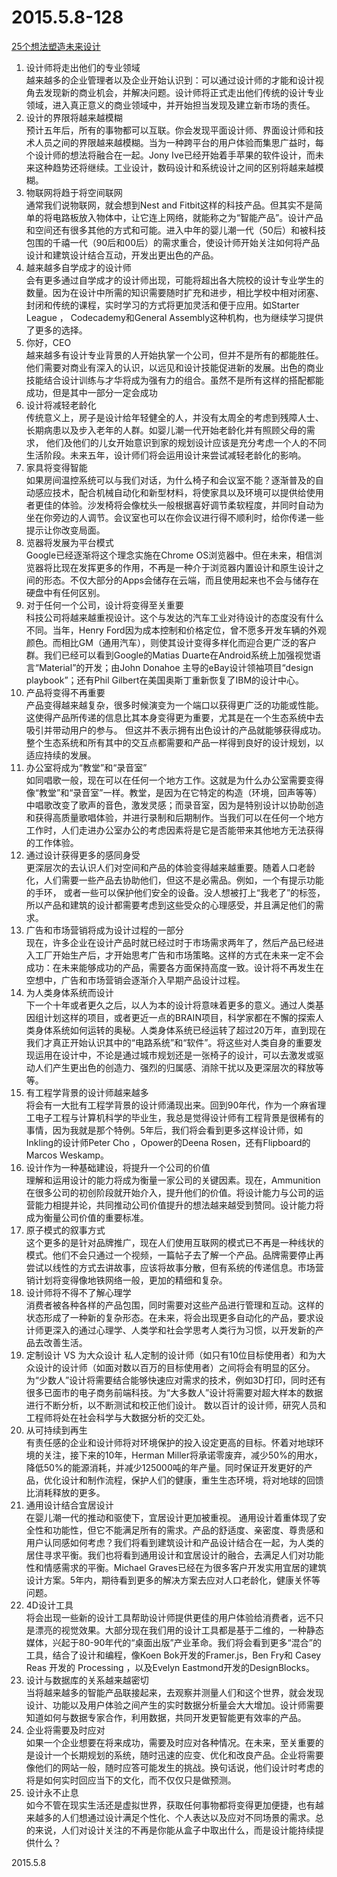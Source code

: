 2015.5.8-128
=============
[25个想法塑造未来设计](http://mp.weixin.qq.com/s?__biz=MjM5NTMzNzg3NA==&mid=205024564&idx=1&sn=43a46a05e624c9dc41323f550bb9e74d&scene=1#rd)

1. 设计师将走出他们的专业领域   
	越来越多的企业管理者以及企业开始认识到：可以通过设计师的才能和设计视角去发现新的商业机会，并解决问题。设计师将正式走出他们传统的设计专业领域，进入真正意义的商业领域中，并开始担当发现及建立新市场的责任。
2. 设计的界限将越来越模糊  
	预计五年后，所有的事物都可以互联。你会发现平面设计师、界面设计师和技术人员之间的界限越来越模糊。当为一种跨平台的用户体验而集思广益时，每个设计师的想法将融合在一起。Jony Ive已经开始着手苹果的软件设计，而未来这种趋势还将继续。工业设计，数码设计和系统设计之间的区别将越来越模糊。
3. 物联网将趋于将空间联网  
	通常我们说物联网，就会想到Nest and Fitbit这样的科技产品。但其实不是简单的将电路板放入物体中，让它连上网络，就能称之为“智能产品”。设计产品和空间还有很多其他的方式和可能。进入中年的婴儿潮一代（50后）和被科技包围的千禧一代（90后和00后）的需求重合，使设计师开始关注如何将产品设计和建筑设计结合互动，开发出更出色的产品。
4. 越来越多自学成才的设计师  
	会有更多通过自学成才的设计师出现，可能将超出各大院校的设计专业学生的数量。因为在设计中所需的知识需要随时扩充和进步，相比学校中相对闭塞、封闭和传统的课程，实时学习的方式将更加灵活和便于应用。如Starter League ， Codecademy和General Assembly这种机构，也为继续学习提供了更多的选择。
5. 你好，CEO  
	越来越多有设计专业背景的人开始执掌一个公司，但并不是所有的都能胜任。他们需要对商业有深入的认识，以远见和设计技能促进新的发展。出色的商业技能结合设计训练与才华将成为强有力的组合。虽然不是所有这样的搭配都能成功，但是其中一部分一定会成功
6. 设计将减轻老龄化  
	传统意义上，房子是设计给年轻健全的人，并没有太周全的考虑到残障人士、长期病患以及步入老年的人群。如婴儿潮一代开始老龄化并有照顾父母的需求， 他们及他们的儿女开始意识到家的规划设计应该是充分考虑一个人的不同生活阶段。未来五年，设计师们将会运用设计来尝试减轻老龄化的影响。
7. 家具将变得智能   
	如果房间温控系统可以与我们对话，为什么椅子和会议室不能？逐渐普及的自动感应技术，配合机械自动化和新型材料，将使家具以及环境可以提供给使用者更佳的体验。沙发椅将会像枕头一般根据喜好调节柔软程度，并同时自动为坐在你旁边的人调节。会议室也可以在你会议进行得不顺利时，给你传递一些提示让你改变局面。
8. 览器将发展为平台模式   
	Google已经逐渐将这个理念实施在Chrome OS浏览器中。但在未来，相信浏览器将比现在发挥更多的作用，不再是一种介于浏览器内置设计和原生设计之间的形态。不仅大部分的Apps会储存在云端，而且使用起来也不会与储存在硬盘中有任何区别。
9. 对于任何一个公司，设计将变得至关重要  
	科技公司将越来越重视设计。这个与发达的汽车工业对待设计的态度没有什么不同。当年，Henry Ford因为成本控制和价格定位，曾不愿多开发车辆的外观颜色。而相比GM（通用汽车），则使其设计变得多样化而迎合更广泛的客户群。我们已经可以看到Google的Matias Duarte在Android系统上加强视觉语言“Material”的开发；由John Donahoe 主导的eBay设计领袖项目“design playbook”；还有Phil Gilbert在美国奥斯丁重新恢复了IBM的设计中心。
10. 产品将变得不再重要   
	产品变得越来越复杂，很多时候演变为一个端口以获得更广泛的功能或性能。这使得产品所传递的信息比其本身变得更为重要，尤其是在一个生态系统中去吸引并带动用户的参与。 但这并不表示拥有出色设计的产品就能够获得成功。整个生态系统和所有其中的交互点都需要和产品一样得到良好的设计规划，以适应持续的发展。
11. 办公室将成为“教堂”和“录音室”  
	如同唱歌一般，现在可以在任何一个地方工作。这就是为什么办公室需要变得像“教堂”和“录音室”一样。教堂，是因为在它特定的构造（环境，回声等等）中唱歌改变了歌声的音色，激发灵感；而录音室，因为是特别设计以协助创造和获得高质量歌唱体验，并进行录制和后期制作。当我们可以在任何一个地方工作时，人们走进办公室办公的考虑因素将是它是否能带来其他地方无法获得的工作体验。
12. 通过设计获得更多的感同身受  
	更深层次的去认识人们对空间和产品的体验变得越来越重要。随着人口老龄化，人们需要一些产品去协助他们，但这不是必需品。例如，一个有提示功能的手环， 或者一些可以保护他们安全的设备。没人想被打上“我老了”的标签，所以产品和建筑的设计都需要考虑到这些受众的心理感受，并且满足他们的需求。
13. 广告和市场营销将成为设计过程的一部分  
	现在，许多企业在设计产品时就已经过时于市场需求两年了，然后产品已经进入工厂开始生产后，才开始思考广告和市场策略。这样的方式在未来一定不会成功：在未来能够成功的产品，需要各方面保持高度一致。设计将不再发生在空想中，广告和市场营销会逐渐介入早期产品设计过程。 
14. 为人类身体系统而设计   
	下一个十年或者更久之后，以人为本的设计将意味着更多的意义。通过人类基因组计划这样的项目，或者更近一点的BRAIN项目，科学家都在不懈的探索人类身体系统如何运转的奥秘。人类身体系统已经运转了超过20万年，直到现在我们才真正开始认识其中的“电路系统”和“软件”。将这些对人类自身的重要发现运用在设计中，不论是通过城市规划还是一张椅子的设计，可以去激发或驱动人们产生更出色的创造力、强烈的归属感、消除干扰以及更深层次的释放等等。
15. 有工程学背景的设计师越来越多  
	将会有一大批有工程学背景的设计师涌现出来。回到90年代，作为一个麻省理工电子工程与计算机科学的毕业生，我总是觉得设计师有工程背景是很稀有的事情，因为我就是那个特例。5年后，我们将会看到更多这样设计师，如Inkling的设计师Peter Cho ，Opower的Deena Rosen，还有Flipboard的Marcos Weskamp。
16. 设计作为一种基础建设，将提升一个公司的价值  
	理解和运用设计的能力将成为衡量一家公司的关键因素。现在，Ammunition在很多公司的初创阶段就开始介入，提升他们的价值。将设计能力与公司的运营能力相提并论，共同推动公司价值提升的想法越来越受到赞同。设计能力将成为衡量公司价值的重要标准。
17. 原子模式的叙事方式  
	这个更多的是针对品牌推广，现在人们使用互联网的模式已不再是一种线状的模式。他们不会只通过一个视频，一篇帖子去了解一个产品。品牌需要停止再尝试以线性的方式去讲故事，应该将故事分散，但有系统的传递信息。市场营销计划将变得像地铁网络一般，更加的精细和复杂。
18. 设计师将不得不了解心理学  
	消费者被各种各样的产品包围，同时需要对这些产品进行管理和互动。这样的状态形成了一种新的复杂形态。在未来，将会出现更多自动化的产品，要求设计师更深入的通过心理学、人类学和社会学思考人类行为习惯，以开发新的产品去改善生活。
19. 定制设计 VS 为大众设计
	私人定制的设计师（如只有10位目标使用者）和为大众设计的设计师（如面对数以百万的目标使用者）之间将会有明显的区分。为“少数人”设计将需要结合能够快速应对需求的技术，例如3D打印，同时还有很多已面市的电子商务前端科技。为“大多数人”设计将需要对超大样本的数据进行不断分析，以不断测试和校正他们设计。 数以百计的设计师，研究人员和工程师将处在社会科学与大数据分析的交汇处。
20. 从可持续到再生  
	有责任感的企业和设计师将对环境保护的投入设定更高的目标。怀着对地球环境的关注，接下来的10年，Herman Miller将承诺零废弃，减少50%的用水，降低50%的能源消耗，并减少125000吨的年产量。同时保证开发更好的产品，优化设计和制作流程，保护人们的健康，重生生态环境，将对地球的回馈比消耗释放的更多。
21. 通用设计结合宜居设计   
	在婴儿潮一代的推动和驱使下，宜居设计更加被重视。 通用设计着重体现了安全性和功能性，但它不能满足所有的需求。产品的舒适度、亲密度、尊贵感和用户认同感如何考虑？我们将看到建筑设计和产品设计结合在一起，为人类的居住寻求平衡。我们也将看到通用设计和宜居设计的融合，去满足人们对功能性和情感需求的平衡。Michael Graves已经在为很多客户开发实用宜居的建筑设计方案。5年内，期待看到更多的解决方案去应对人口老龄化，健康关怀等问题。
22. 4D设计工具  
	将会出现一些新的设计工具帮助设计师提供更佳的用户体验给消费者，远不只是漂亮的视觉效果。大部分现在我们用的设计工具都是基于二维的，一种静态媒体，兴起于80-90年代的“桌面出版”产业革命。我们将会看到更多“混合”的工具，结合了设计和编程，像Koen Bok开发的Framer.js，Ben Fry和 Casey Reas 开发的 Processing ，以及Evelyn Eastmond开发的DesignBlocks。
23. 设计与数据库的关系越来越密切  
	当将越来越多的智能产品联接起来，去观察并测量人们和这个世界，就会发现设计、功能以及用户体验之间产生的实时数据分析量会大大增加。设计师需要知道如何与数据专家合作，利用数据，共同开发更智能更有效率的产品。
24. 企业将需要及时应对  
	如果一个企业想要在将来成功，需要及时应对各种情况。在未来，至关重要的是设计一个长期规划的系统，随时迅速的应变、优化和改良产品。企业将需要像他们的网站一般，随时应答可能发生的挑战。换句话说，他们设计时考虑的将是如何实时回应当下的文化，而不仅仅只是做预测。
25. 设计永不止息  
	如今不管在现实生活还是虚拟世界，获取任何事物都将变得更加便捷，也有越来越多的人们想通过设计满足个性化、个人表达以及应对不同场景的需求。总的来说，人们对设计关注的不再是你能从盒子中取出什么，而是设计能持续提供什么？

2015.5.8
